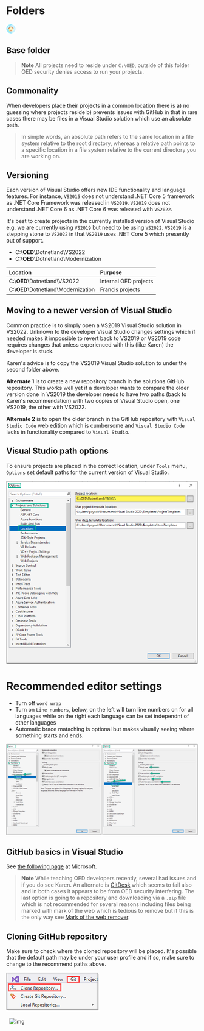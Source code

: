 # Folders

[![](assets/home-ec.png)](index.md)

## Base folder

> **Note**
> All projects need to reside under `C:\OED`, outside of this folder OED security denies access to run your projects.

## Commonality 

When developers place their projects in a common location there is a) no guessing where projects reside b) prevents issues with GitHub in that in rare cases there may be files in a Visual Studio solution which use an absolute path.

> In simple words, an absolute path refers to the same location in a file system relative to the root directory, whereas a relative path points to a specific location in a file system relative to the current directory you are working on.

## Versioning 

Each version of Visual Studio offers new IDE functionality and language features. For instance, `VS2015` does not understand .NET Core 5 framework as .NET Core Framework was released in `VS2019`. `VS2019` does not understand .NET Core 6 as .NET Core 6 was released with `VS2022`.

It's best to create projects in the currently installed version of Visual Studio e.g. we are currently using `VS2019` but need to be using `VS2022`. `VS2019` is a stepping stone to `VS2022` in that `VS2019` uses .NET Core 5 which presently out of support.

- C:\\**OED**\Dotnetland\VS2022
- C:\\**OED**\Dotnetland\Modernization

| Location        |   Purpose    |
|:------------- |:-------------|
| C:\\**OED**\Dotnetland\VS2022 | Internal OED projects | 
| C:\\**OED**\Dotnetland\Modernization | Francis projects | 

## Moving to a newer version of Visual Studio

Common practice is to simply open a VS2019 Visual Studio solution in VS2022. Unknown to the developer Visual Studio changes settings which if needed makes it impossible to revert back to VS2019 or VS2019 code requires changes that unless experienced with this (like Karen) the developer is stuck.

Karen's advice is to copy the VS2019 Visual Studio solution to under the second folder above.

**Alternate 1** is to create a new repository branch in the solutions GitHub repository. This works well yet if a developer wants to compare the older version done in VS2019 the developer needs to have two paths (back to Karen's recommendation) with two copies of Visual Studio open, one VS2019, the other with VS2022.

**Alternate 2** is to open the older branch in the GitHub repository with `Visual Studio Code` web edition which is cumbersome and `Visual Studio Code` lacks in functionality compared to `Visual Studio`.

## Visual Studio path options

To ensure projects are placed in the correct location, under `Tools` menu, `Options` set default paths for the current version of Visual Studio.

![image](assets/VisualStudioOptionsLocationPaths.png)

# Recommended editor settings

- Turn off `word wrap`
- Turn on `Line numbers`, below, on the left will turn line numbers on for all languages while on the right each language can be set independnt of other languages
- Automatic brace mataching is optional but makes visually seeing where something starts and ends.

![Options1](assets/options1.png)

## GitHub basics in Visual Studio

See [the following page](https://visualstudio.microsoft.com/vs/github/) at Microsoft.

> **Note**
> While teaching OED developers recently, several had issues and if you do see Karen. An alternate is [GitDesk](https://desktop.github.com/) which seems to fail also and in both cases it appears to be from OED security interfering. The last option is going to a repository and downloading via a `.zip` file which is not recommended for several reasons including files being marked with mark of the web which is tedious to remove but if this is the only way see [Mark of the web remover](https://github.com/karenpayneoregon/mark-of-web-tool).



## Cloning GitHub repository

Make sure to check where the cloned repository will be placed. It's possible that the default path may be under your user profile and if so, make sure to change to the recommend paths above.

![image](assets/CloneRespository1.png)

&nbsp;&nbsp;![img](https://img.shields.io/badge/Karen%20Payne-Visual%20Studio%20training-lightgrey)